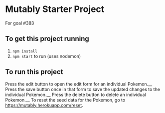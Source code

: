# Mutably Starter Project
For goal #383

## To get this project running
1. `npm install`
1. `npm start` to run (uses nodemon)

## To run this project
Press the edit button to open the edit form for an individual Pokemon.__
Press the save button once in that form to save the updated changes to the individual Pokemon.__
Press the delete button to delete an individual Pokemon.__
To reset the seed data for the Pokemon, go to https://mutably.herokuapp.com/reset.
